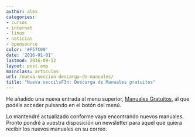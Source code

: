 ```yaml
---
author: alex
categories:
- cursos
- internet
- linux
- noticias
- opensource
color: '#F57C00'
date: '2016-01-01'
lastmod: 2016-09-12
layout: post.amp
mainclass: articulos
url: /nueva-seccion-descarga-de-manuales/
title: "Nueva secci\xF3n: Descarga de Manuales gratuitos"
---
```


He añadido una nueva entrada al menu superior, [Manuales Gratuitos][1], al que podéis acceder pulsando en el botón del menú.

Lo mantendré actualizado conforme vaya encontrando nuevos manuales. Pronto pondré a vuestra disposición un newsletter para aquel que quiera recibir los nuevos manuales en su correo.

 [1]: https://elbauldelprogramador.com/manuales-gratuitos/
